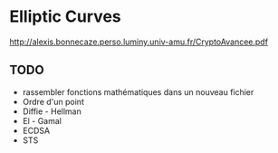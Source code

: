 # Elliptic Curves 

http://alexis.bonnecaze.perso.luminy.univ-amu.fr/CryptoAvancee.pdf

## TODO

- rassembler fonctions mathématiques dans un nouveau fichier
- Ordre d'un point
- Diffie - Hellman
- El - Gamal
- ECDSA
- STS
